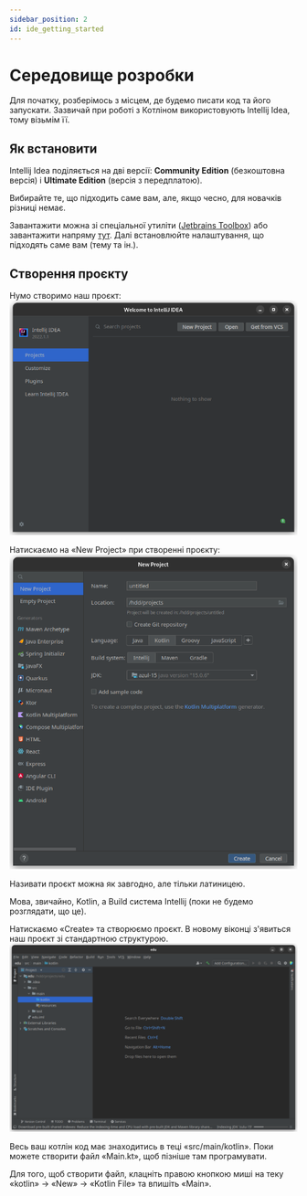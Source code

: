 ```yaml
---
sidebar_position: 2
id: ide_getting_started
---
```

# Середовище розробки
Для початку, розберімось з місцем, де будемо писати код та його запускати. 
Зазвичай при роботі з Котліном використовують Intellij Idea, тому візьмім її.

## Як встановити
Intellij Idea поділяється на дві версії: **Community Edition** (безкоштовна версія) і **Ultimate Edition** (версія з передплатою).

Вибирайте те, що підходить саме вам, але, якщо чесно, для новачків різниці немає.

Завантажити можна зі спеціальної утиліти ([Jetbrains Toolbox](https://www.jetbrains.com/ru-ru/toolbox-app/)) або завантажити напряму [тут](https://www.jetbrains.com/ru-ru/idea/download/#section=linux).
Далі встановлюйте налаштування, що підходять саме вам (тему та ін.).
## Створення проєкту
Нумо створимо наш проєкт:
![проекты](images/ide_projects_screen_1.png)

Натискаємо на «New Project» при створенні проєкту:
![створення](images/ide_project_creation_1.png)

Називати проєкт можна як завгодно, але тільки латиницею.

Мова, звичайно, Kotlin, а Build система Intellij (поки не будемо розглядати, що це).

Натискаємо «Create» та створюємо проєкт.
В новому віконці з'явиться наш проєкт зі стандартною структурою.
![](images/ide_kotlin_edu_project_1.png)

Весь ваш котлін код має знаходитись в теці «src/main/kotlin».
Поки можете створити файл «Main.kt», щоб пізніше там програмувати.

Для того, щоб створити файл, клацніть правою кнопкою миші на теку «kotlin» -> «New» -> «Kotlin File» та впишіть «Main».